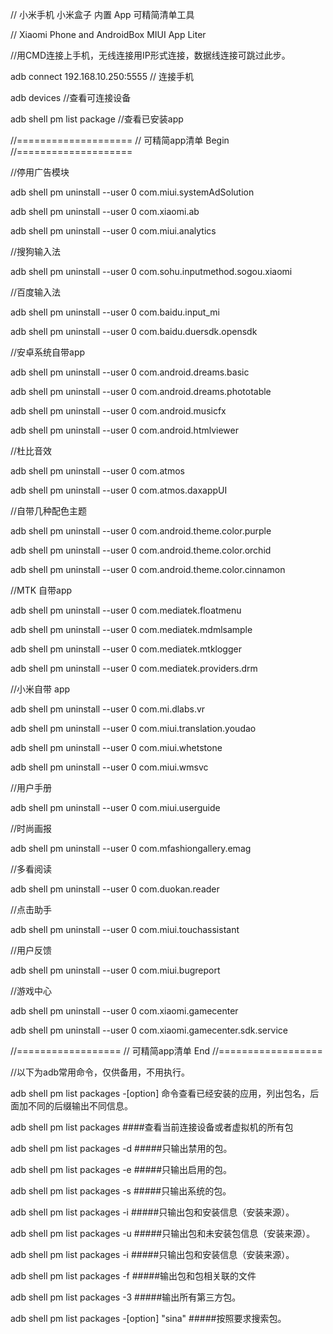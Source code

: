 //  小米手机 小米盒子 内置 App 可精简清单工具

// Xiaomi Phone and AndroidBox MIUI App Liter

//用CMD连接上手机，无线连接用IP形式连接，数据线连接可跳过此步。

adb connect 192.168.10.250:5555		// 连接手机

adb devices		//查看可连接设备

adb shell pm list package	//查看已安装app


//====================
// 可精简app清单 Begin
//====================

//停用广告模块

adb shell pm uninstall --user 0 com.miui.systemAdSolution

adb shell pm uninstall --user 0 com.xiaomi.ab

adb shell pm uninstall --user 0 com.miui.analytics

//搜狗输入法

adb shell pm uninstall --user 0 com.sohu.inputmethod.sogou.xiaomi

//百度输入法

adb shell pm uninstall --user 0 com.baidu.input_mi

adb shell pm uninstall --user 0 com.baidu.duersdk.opensdk

//安卓系统自带app

adb shell pm uninstall --user 0 com.android.dreams.basic

adb shell pm uninstall --user 0 com.android.dreams.phototable

adb shell pm uninstall --user 0 com.android.musicfx

adb shell pm uninstall --user 0 com.android.htmlviewer

//杜比音效

adb shell pm uninstall --user 0 com.atmos

adb shell pm uninstall --user 0 com.atmos.daxappUI

//自带几种配色主题

adb shell pm uninstall --user 0 com.android.theme.color.purple

adb shell pm uninstall --user 0 com.android.theme.color.orchid

adb shell pm uninstall --user 0 com.android.theme.color.cinnamon

//MTK 自带app

adb shell pm uninstall --user 0 com.mediatek.floatmenu

adb shell pm uninstall --user 0 com.mediatek.mdmlsample

adb shell pm uninstall --user 0 com.mediatek.mtklogger

adb shell pm uninstall --user 0 com.mediatek.providers.drm

//小米自带 app

adb shell pm uninstall --user 0 com.mi.dlabs.vr

adb shell pm uninstall --user 0 com.miui.translation.youdao

adb shell pm uninstall --user 0 com.miui.whetstone

adb shell pm uninstall --user 0 com.miui.wmsvc

//用户手册

adb shell pm uninstall --user 0 com.miui.userguide

//时尚画报

adb shell pm uninstall --user 0 com.mfashiongallery.emag

//多看阅读

adb shell pm uninstall --user 0 com.duokan.reader

//点击助手

adb shell pm uninstall --user 0 com.miui.touchassistant

//用户反馈

adb shell pm uninstall --user 0 com.miui.bugreport

//游戏中心

adb shell pm uninstall --user 0 com.xiaomi.gamecenter

adb shell pm uninstall --user 0 com.xiaomi.gamecenter.sdk.service

//==================
// 可精简app清单 End
//==================


//以下为adb常用命令，仅供备用，不用执行。

adb shell pm list packages -[option] 命令查看已经安装的应用，列出包名，后面加不同的后缀输出不同信息。

adb shell pm list packages     ####查看当前连接设备或者虚拟机的所有包

adb shell pm list packages -d    #####只输出禁用的包。

adb shell pm list packages -e    #####只输出启用的包。

adb shell pm list packages -s    #####只输出系统的包。

adb shell pm list packages -i   #####只输出包和安装信息（安装来源）。

adb shell pm list packages -u   #####只输出包和未安装包信息（安装来源）。

adb shell pm list packages -i   #####只输出包和安装信息（安装来源）。

adb shell pm list packages -f   #####输出包和包相关联的文件

adb shell pm list packages -3   #####输出所有第三方包。

adb shell pm list packages -[option] "sina"   #####按照要求搜索包。
